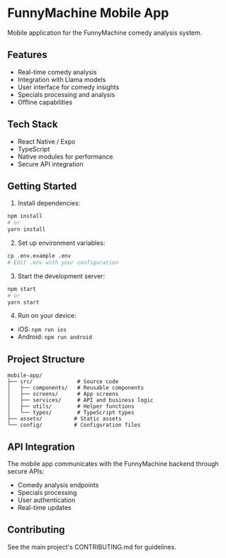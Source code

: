 # FunnyMachine Mobile App

Mobile application for the FunnyMachine comedy analysis system.

## Features

- Real-time comedy analysis
- Integration with Llama models
- User interface for comedy insights
- Specials processing and analysis
- Offline capabilities

## Tech Stack

- React Native / Expo
- TypeScript
- Native modules for performance
- Secure API integration

## Getting Started

1. Install dependencies:
```bash
npm install
# or
yarn install
```

2. Set up environment variables:
```bash
cp .env.example .env
# Edit .env with your configuration
```

3. Start the development server:
```bash
npm start
# or
yarn start
```

4. Run on your device:
- iOS: `npm run ios`
- Android: `npm run android`

## Project Structure

```
mobile-app/
├── src/              # Source code
│   ├── components/   # Reusable components
│   ├── screens/      # App screens
│   ├── services/     # API and business logic
│   ├── utils/        # Helper functions
│   └── types/        # TypeScript types
├── assets/          # Static assets
└── config/          # Configuration files
```

## API Integration

The mobile app communicates with the FunnyMachine backend through secure APIs:
- Comedy analysis endpoints
- Specials processing
- User authentication
- Real-time updates

## Contributing

See the main project's CONTRIBUTING.md for guidelines. 